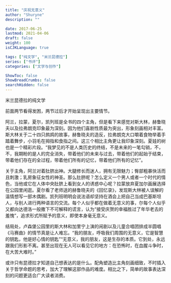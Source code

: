 ```yaml
---
title: "庆祝无意义"
author: "Shuryne"
description: ""

date: 2017-06-25 
lastmod: 2021-04-06
draft: false
weight: 100
isCJKLanguage: true

tags: ["纯文学", "米兰昆德拉"]
series: ["书评"]
categories: ["文学与创作"]

ShowToc: false
ShowBreadCrumbs: false
searchHidden: false
---
```


米兰昆德拉的纯文学

<!--more-->

前面两节看得发困，两节过后才开始呈现出主要情节。

阿兰，拉蒙，夏尔，凯列班是全书的四个主角，但是看下来感觉对斯大林，赫鲁晓夫以及拉弗朗克印象最为深刻。因为他们喜剧性质最为突出，形象刻画相对丰富。斯大林关于二十四只鹧鸪的故事，赫鲁晓夫的造反，拉弗朗克大口嚼着食物举着手踏着舞步，小羽毛在拇指和食指之间。这三个相比主角更让我印象深刻。夏娃的树也是一个精彩片段。“我梦见的不是人类历史的终结，不是未来的一笔勾销，不，不，我期盼的是人的完全消失，带着他们的未来与过去，带着他们的起始于结束，带着他们存在的全过程，带着他们所有的记忆，带着他们所有的记忆”。

关于主角，阿兰对着肚脐出神。大腿修长而迷人，拥有无限魅力；臀部粗暴快活而且刺激；乳房象征女性的神圣。那么肚脐呢？怎么定义一个男人或者一个时代的情色，当他或它在人体中央肚脐上看到女人的诱惑中心呢？拉蒙放弃夏加尔画展选择在公园里闲逛。夏尔看了老师送的赫鲁晓夫的《回忆录》，发现斯大林被人误解的温情想写一部木偶剧。凯列班明明会说法语却坚持在酒会上把自己当成巴基斯坦人，与别人进行两种语言的交流。每个人似乎都在做着无意义的事，尔每个人似乎又都向达德洛一般撒下不可解释的谎言，认为“接受庆贺的幸福胜过了年华老去的羞愧”，追求形式所赋予的意义，即使本身毫无意义。

结局处，卢森堡公园里的斯大林和加里宁上演的闹剧以及儿童合唱团排成半圆唱《马赛曲》的情节真是让人难忘。“我的朋友，呼吸我们周围的无意义，它是智慧的钥匙，他是好心情的钥匙”“无意义，我的朋友，这是生存的本质。它到处，永远跟我们形影不离。甚至出现在无人可以看见它的地方：在恐怖时，在血腥斗争时，在大苦大难时。”

或许只有昆德拉才知道自己想表达的是什么。配角塑造比主角刻画细致，不时插入关于哲学命题的思考，加大了理解这部作品的难度。相比之下，简单的故事表达深刻的问题更适合广大读者消费。

